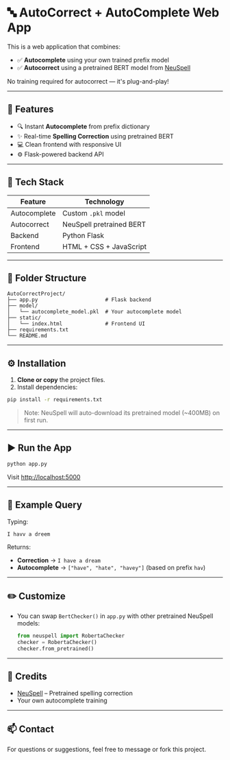 # 🔤 AutoCorrect + AutoComplete Web App

This is a web application that combines:
- ✅ **Autocomplete** using your own trained prefix model
- ✅ **Autocorrect** using a pretrained BERT model from [NeuSpell](https://github.com/neuspell/neuspell)

No training required for autocorrect — it's plug-and-play!

---

## 🚀 Features

- 🔍 Instant **Autocomplete** from prefix dictionary
- ✨ Real-time **Spelling Correction** using pretrained BERT
- 💻 Clean frontend with responsive UI
- ⚙️ Flask-powered backend API

---

## 🧠 Tech Stack

| Feature       | Technology               |
|---------------|--------------------------|
| Autocomplete  | Custom `.pkl` model      |
| Autocorrect   | NeuSpell pretrained BERT |
| Backend       | Python Flask             |
| Frontend      | HTML + CSS + JavaScript  |

---

## 📁 Folder Structure

```
AutoCorrectProject/
├── app.py                      # Flask backend
├── model/
│   └── autocomplete_model.pkl  # Your autocomplete model
├── static/
│   └── index.html              # Frontend UI
├── requirements.txt
└── README.md
```

---

## ⚙️ Installation

1. **Clone or copy** the project files.
2. Install dependencies:

```bash
pip install -r requirements.txt
```

> Note: NeuSpell will auto-download its pretrained model (~400MB) on first run.

---

## ▶️ Run the App

```bash
python app.py
```

Visit [http://localhost:5000](http://localhost:5000)

---

## 💬 Example Query

Typing:
```
I havv a dreem
```

Returns:
- **Correction** → `I have a dream`
- **Autocomplete** → `["have", "hate", "havey"]` (based on prefix `hav`)

---

## ✏️ Customize

- You can swap `BertChecker()` in `app.py` with other pretrained NeuSpell models:
  ```python
  from neuspell import RobertaChecker
  checker = RobertaChecker()
  checker.from_pretrained()
  ```

---

## 🙌 Credits

- [NeuSpell](https://github.com/neuspell/neuspell) – Pretrained spelling correction
- Your own autocomplete training

---

## 📫 Contact

For questions or suggestions, feel free to message or fork this project.
